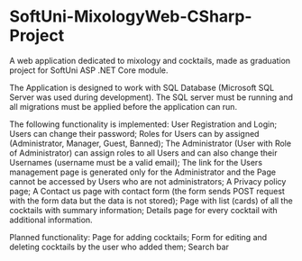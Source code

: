 # SoftUni-MixologyWeb-CSharp-Project
A web application dedicated to mixology and cocktails, made as graduation project for SoftUni ASP .NET Core module.

The Application is designed to work with SQL Database (Microsoft SQL Server was used during development). 
The SQL server must be running and all migrations must be applied before the application can run.

The following functionality is implemented:
User Registration and Login;
Users can change their password;
Roles for Users can by assigned (Administrator, Manager, Guest, Banned);
The Administrator (User with Role of Administrator) can assign roles to all Users and can also change their Usernames (username must be a valid email);
The link for the Users management page is generated only for the Administrator and the Page cannot be accessed by Users who are not administrators;
A Privacy policy page;
A Contact us page with contact form (the form sends POST request with the form data but the data is not stored);
Page with list (cards) of all the cocktails with summary information;
Details page for every cocktail with additional information. 

Planned functionality:
Page for adding cocktails;
Form for editing and deleting cocktails by the user who added them;
Search bar
